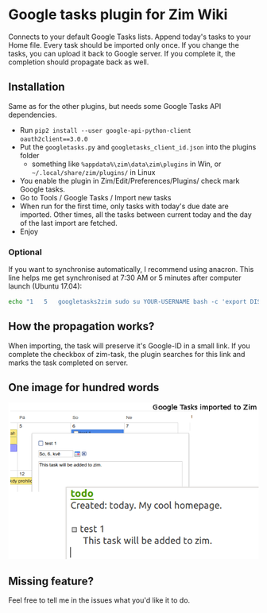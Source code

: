 # Google tasks plugin for Zim Wiki
Connects to your default Google Tasks lists. Append today's tasks to your Home file. Every task should be imported only once. If you change the tasks, you can upload it back to Google server. If you complete it, the completion should propagate back as well.

## Installation
Same as for the other plugins, but needs some Google Tasks API dependencies.
* Run `pip2 install --user google-api-python-client oauth2client==3.0.0`
* Put the `googletasks.py` and `googletasks_client_id.json` into the plugins folder
  * something like `%appdata%\zim\data\zim\plugins` in Win, or `~/.local/share/zim/plugins/` in Linux
* You enable the plugin in Zim/Edit/Preferences/Plugins/ check mark Google tasks.
* Go to Tools / Google Tasks / Import new tasks
* When run for the first time, only tasks with today's due date are imported. Other times, all the tasks between current today and the day of the last import are fetched.
* Enjoy

### Optional
If you want to synchronise automatically, I recommend using anacron. This line helps me get synchronised at 7:30 AM or 5 minutes after computer launch (Ubuntu 17.04):
```bash
echo "1   5   googletasks2zim sudo su YOUR-USERNAME bash -c 'export DISPLAY=:0 && zim --plugin googletasks'" | sudo tee -a /etc/anacrontab
```

## How the propagation works?
When importing, the task will preserve it's Google-ID in a small link. If you complete the checkbox of zim-task, the plugin searches for this link and marks the task completed on server.

## One image for hundred words
![Demonstration](example.png?raw=true)

## Missing feature?
Feel free to tell me in the issues what you'd like it to do.
